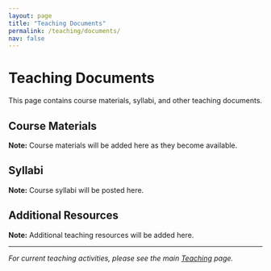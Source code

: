 ```yaml
---
layout: page
title: "Teaching Documents"
permalink: /teaching/documents/
nav: false
---
```


# Teaching Documents

This page contains course materials, syllabi, and other teaching documents.

## Course Materials

**Note:** Course materials will be added here as they become available.

## Syllabi

**Note:** Course syllabi will be posted here.

## Additional Resources

**Note:** Additional teaching resources will be added here.

---

*For current teaching activities, please see the main [Teaching](/teaching/) page.*
